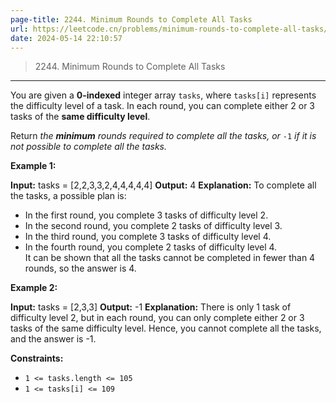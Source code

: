 ```yaml
---
page-title: 2244. Minimum Rounds to Complete All Tasks
url: https://leetcode.cn/problems/minimum-rounds-to-complete-all-tasks/description/?envType=daily-question&envId=2024-05-14
date: 2024-05-14 22:10:57
---
```


> 2244\. Minimum Rounds to Complete All Tasks

---

You are given a **0-indexed** integer array `tasks`, where `tasks[i]` represents the difficulty level of a task. In each round, you can complete either 2 or 3 tasks of the **same difficulty level**.

Return *the **minimum** rounds required to complete all the tasks, or* `-1` *if it is not possible to complete all the tasks.*

**Example 1:**

**Input:** tasks = \[2,2,3,3,2,4,4,4,4,4\]
**Output:** 4
**Explanation:** To complete all the tasks, a possible plan is:
- In the first round, you complete 3 tasks of difficulty level 2. 
- In the second round, you complete 2 tasks of difficulty level 3. 
- In the third round, you complete 3 tasks of difficulty level 4. 
- In the fourth round, you complete 2 tasks of difficulty level 4.  
It can be shown that all the tasks cannot be completed in fewer than 4 rounds, so the answer is 4.

**Example 2:**

**Input:** tasks = \[2,3,3\]
**Output:** -1
**Explanation:** There is only 1 task of difficulty level 2, but in each round, you can only complete either 2 or 3 tasks of the same difficulty level. Hence, you cannot complete all the tasks, and the answer is -1.

**Constraints:**

-   `1 <= tasks.length <= 105`
-   `1 <= tasks[i] <= 109`